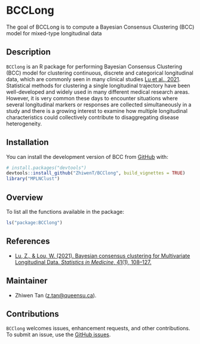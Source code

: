 
<!-- README.md is generated from README.Rmd. Please edit that file -->

# BCCLong

<!-- badges: start -->
<!-- badges: end -->

The goal of BCCLong is to compute a Bayesian Consensus Clustering (BCC)
model for mixed-type longitudinal data

## Description

`BCClong` is an R package for performing Bayesian Consensus Clustering
(BCC) model for clustering continuous, discrete and categorical
longitudinal data, which are commonly seen in many clinical studies [Lu
et al., 2021](https://doi.org/10.1002/sim.9225). Statistical methods for
clustering a single longitudinal trajectory have been well-developed and
widely used in many different medical research areas. However, it is
very common these days to encounter situations where several
longitudinal markers or responses are collected simultaneously in a
study and there is a growing interest to examine how multiple
longitudinal characteristics could collectively contribute to
disaggregating disease heterogeneity.

## Installation

You can install the development version of BCC from
[GitHub](https://github.com/) with:

``` r
# install.packages("devtools")
devtools::install_github("ZhiwenT/BCClong", build_vignettes = TRUE)
library("MPLNClust")
```

## Overview

To list all the functions available in the package:

``` r
ls("package:BCClong")
```

## References

-   [Lu, Z., & Lou, W. (2021). Bayesian consensus clustering for
    Multivariate Longitudinal Data. *Statistics in Medicine*, 41(1),
    108–127.](https://doi.org/10.1002/sim.9225)

## Maintainer

-   Zhiwen Tan (<z.tan@queensu.ca>).

## Contributions

`BCClong` welcomes issues, enhancement requests, and other
contributions. To submit an issue, use the [GitHub
issues](https://github.com/ZhiwenT/BCClong/issues).
